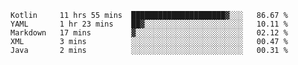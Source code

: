 <!--START_SECTION:waka-->
```text
Kotlin     11 hrs 55 mins  █████████████████████▓░░░   86.67 % 
YAML       1 hr 23 mins    ██▓░░░░░░░░░░░░░░░░░░░░░░   10.11 % 
Markdown   17 mins         ▓░░░░░░░░░░░░░░░░░░░░░░░░   02.12 % 
XML        3 mins          ░░░░░░░░░░░░░░░░░░░░░░░░░   00.47 % 
Java       2 mins          ░░░░░░░░░░░░░░░░░░░░░░░░░   00.31 % 
```
<!--END_SECTION:waka-->
